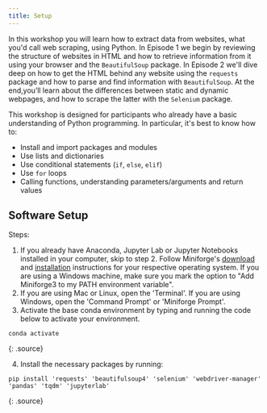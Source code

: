 ```yaml
---
title: Setup
---
```


In this workshop you will learn how to extract data from websites, what you'd call web scraping, using Python. In Episode 1 we begin by reviewing the structure of websites in HTML and how to retrieve information from it using your browser and the `BeautifulSoup` package. In Episode 2 we'll dive deep on how to get the HTML behind any website using the `requests` package and how to parse and find information with `BeautifulSoup`. At the end,you’ll learn about the differences between static and dynamic webpages, and how to scrape the latter with the `Selenium` package.

This workshop is designed for participants who already have a basic understanding of Python programming. In particular, it's best to know how to:

- Install and import packages and modules
- Use lists and dictionaries
- Use conditional statements (`if`, `else`, `elif`)
- Use `for` loops
- Calling functions, understanding parameters/arguments and return values

## Software Setup

Steps:

1. If you already have Anaconda, Jupyter Lab or Jupyter Notebooks installed in your computer, skip to step 2. Follow Miniforge's [download](https://github.com/conda-forge/miniforge?tab=readme-ov-file#download) and [installation](https://github.com/conda-forge/miniforge?tab=readme-ov-file#install) instructions for your respective operating system. If you are using a Windows machine, make sure you mark the option to "Add Miniforge3 to my PATH environment variable".
2. If you are using Mac or Linux, open the 'Terminal'. If you are using Windows, open the 'Command Prompt' or 'Miniforge Prompt'.
3. Activate the base conda environment by typing and running the code below to activate your environment.
~~~
conda activate
~~~
{: .source}

4. Install the necessary packages by running:
~~~
pip install 'requests' 'beautifulsoup4' 'selenium' 'webdriver-manager' 'pandas' 'tqdm' 'jupyterlab'
~~~
{: .source}

